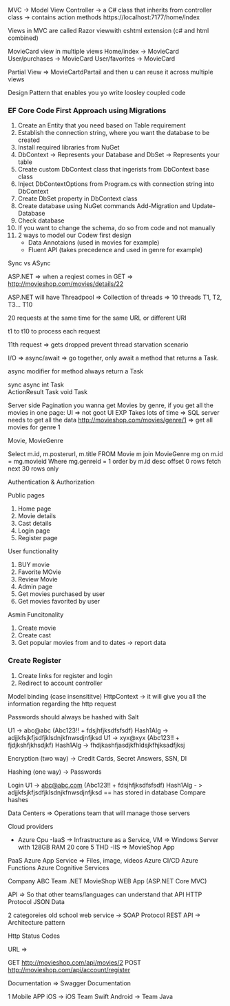 ﻿MVC -> 
Model 
View 
Controller -> a C# class that inherits from controller class
			-> contains action methods
			https://localhost:7177/home/index

Views in MVC are called Razor viewwith cshtml extension (c# and html combined)

MovieCard view in multiple views
Home/index -> MovieCard
User/purchases -> MovieCard
User/favorites -> MovieCard


Partial View => MovieCartdPartail and then u can reuse it across multiple views

Design Pattern that enables you yo write loosley coupled code

### EF Core Code First Approach using Migrations

1. Create an Entity that you need based on Table requirement
2. Establish the connection string, where you want the database to be created
3. Install required libraries from NuGet
4. DbContext -> Represents your Database and DbSet -> Represents your table
5. Create custom DbContext class that ingerists from DbContext base class
6. Inject DbContextOptions from Program.cs with connection string into DbContext
7. Create DbSet<Entity> property in DbContext class
8. Create database using NuGet commands Add-Migration and Update-Database
9. Check database
10. If you want to change the schema, do so from code and not manually
11. 2 ways to model our Codew first design
	- Data Annotaions (used in movies for example)
	- Fluent API (takes precedence and used in genre for example)
			

Sync vs ASync

ASP.NET => when a reqiest comes in
GET => http://movieshop.com/movies/details/22

ASP.NET will have Threadpool => Collection of threads => 10 threads
T1, T2, T3... T10

20 requests at the same time for the same URL or different URl

t1 to t10 to process each request

11th request => gets dropped
prevent thread starvation scenario


I/O =>
async/await => go together, only await a method that returns a Task.

async modifier for method
always return a Task

sync			async
int				Task<int>	
ActionResult	Task<ActionResult>
void			Task

Server side Pagination
you wanna get Movies by genre, if you get all the movies in one page:
UI => not goot UI EXP
Takes lots of time => SQL server needs to get all the data
http://movieshop.com/movies/genre/1 => get all movies for genre 1

Movie, MovieGenre

Select m.id, m.posterurl, m.title
FROM Movie m join MovieGenre mg on m.id = mg.movieid
Where mg.genreid = 1
order by m.id desc
offset 0 rows fetch next 30 rows only


Authentication & Authorization

Public pages
1. Home page
2. Movie details
3. Cast details
4. Login page
5. Register page


User functionality
1. BUY movie
2. Favorite MOvie
3. Review Movie
4. Admin page
5. Get movies purchased by user
6. Get movies favorited by user


Asmin Funcitonality
1. Create movie
2. Create cast
3. Get popular movies from and to dates -> report data

### Create Register
1. Create links for register and login
2. Redirect to account controller

Model binding (case insensititve)
HttpContext -> it will give you all the information regarding the http request

Passwords should always be hashed with Salt

U1 -> abc@abc (Abc123!! + fdsjhfjksdfsfsdf) Hash1Alg -> adjjkfsjkfjsdfjklsdnjkfnwsdjnfjksd
U1 -> xyx@xyx (Abc123!! + fjdjkshfjkhsdjkf) Hash1Alg -> fhdjkashfjasdjkfhldsjkfhjksadfjksj

Encryption (two way) -> Credit Cards, Secret Answers, SSN, Dl

Hashing (one way) -> Passwords

Login
U1 -> abc@abc.com (Abc123!! + fdsjhfjksdfsfsdf) Hash1Alg - > adjjkfsjkfjsdfjklsdnjkfnwsdjnfjksd == has stored in database
Compare hashes

Data Centers => Operations team that will manage those servers

Cloud providers
- Azure
Cpu
-IaaS -> Infrastructure as a Service, VM => Windows Server with 128GB RAM 20 core 5 THD
-IIS => MovieShop App

PaaS
Azure App Service => Files, image, videos
Azure CI/CD 
Azure Functions
Azure Cognitive Services


Company ABC
Team .NET MovieShop WEB App (ASP.NET Core MVC)

API => So that other teams/languages can understand that API
HTTP Protocol
JSON Data

2  categoreies
old school web service -> SOAP Protocol
REST API -> Architecture pattern

Http Status Codes

URL =>

GET http://movieshop.com/api/movies/2
POST http://movieshop.com/api/account/register

Documentation => Swagger Documentation

1 Mobile APP
	iOS -> iOS Team Swift
	Android -> Team Java